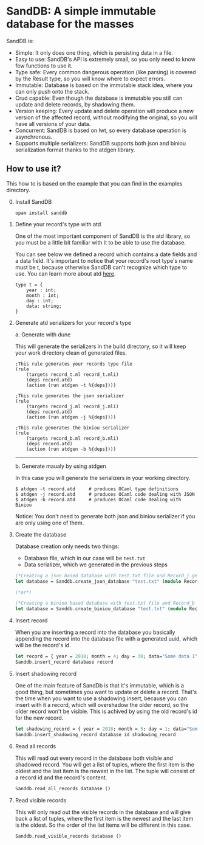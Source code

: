 # SandDB: A simple immutable database for the masses

SandDB is:
- Simple: It only does one thing, which is persisting data in a file.
- Easy to use: SandDB's API is extremely small, so you only need to know few functions to use it.
- Type safe: Every common dangerous operation (like parsing) is covered by the Result type, so you will know where to expect errors.
- Immutable:  Database is based on the immutable stack idea, where you can only push onto the stack.
- Crud capable: Even though the database is immutable you still can update and delete records, by shadowing them.
- Version keeping: Every update and delete operation will produce a new version of the affected record, without modifying the original, so you will have all versions of your data.
- Concurrent: SandDB is based on lwt, so every database operation is asynchronous.
- Supports multiple serializers: SandDB supports both json and biniou serialization format thanks to the atdgen library.

## How to use it?
This how to is based on the example that you can find in the examples directory.

0. Install SandDB
    ```
    opam install sanddb
    ```

1. Define your record's type with atd

    One of the most important component of SandDB is the atd library, so you must be a little bit familiar with it to be able to use the database.

    You can see below we defined a record which contains a date fields and a data field. It's important to notice that your record's root type's name must be t, because otherwise SandDB can't recognize which type to use. You can learn more about atd [here](https://mjambon.github.io/atdgen-doc/).

    ```
    type t = {
        year : int;
        month : int;
        day : int;
        data: string;
    }
    ```

2. Generate atd serializers for your record's type

    a. Generate with dune
    
    This will generate the serializers in the build directory, so it will keep your work directory clean of generated files.
    
    ```
    ;This rule generates your records type file
    (rule
        (targets record_t.ml record_t.mli)
        (deps record.atd)
        (action (run atdgen -t %{deps})))
    
    ;This rule generates the json serializer
    (rule
        (targets record_j.ml record_j.mli)
        (deps record.atd)
        (action (run atdgen -j %{deps})))

    ;This rule generates the biniou serializer
    (rule
        (targets record_b.ml record_b.mli)
        (deps record.atd)
        (action (run atdgen -b %{deps})))
    ```
    ----

    b. Generate maualy by using atdgen

    In this case you will generate the serializers in your working directory.

    ```shell
    $ atdgen -t record.atd     # produces OCaml type definitions
    $ atdgen -j record.atd     # produces OCaml code dealing with JSON
    $ atdgen -b record.atd     # produces OCaml code dealing with Biniou
	```
    
    Notice: You don't need to generate both json and biniou serializer if you are only using one of them.

3. Create the database

    Database creation only needs two things:
    - Database file, which in our case will be `test.txt`
    - Data serializer, which we generated in the previous steps

    ```ocaml
    (*Creating a json based database with test.txt file and Record_j generated serializer*)
    let database = Sanddb.create_json_database "test.txt" (module Record_j)

    (*or*)

    (*Creating a biniou based database with test.txt file and Record_b generated serializer*)
    let database = Sanddb.create_biniou_database "test.txt" (module Record_b)
    ```


4. Insert record

    When you are inserting a record into the database you basically appending the record into the database file with a generated uuid, which will be the record's id.

    ```ocaml
    let record = { year = 2018; month = 4; day = 30; data="Some data 1"}
    Sanddb.insert_record database record
    ```

5. Insert shadowing record

    One of the main feature of SandDb is that it's immutable, which is a good thing, but sometimes you want to update or delete a record. That's the time when you want to use a shadowing insert, because you can insert with it a record, which will overshadow the older record, so the older record won't be visible. This is achived by using the old record's id for the new record.

    ```ocaml
    let shadowing_record = { year = 2018; month = 5; day = 1; data="Some data 2"}
    Sanddb.insert_shadowing_record database id shadowing_record
    ```

6. Read all records

    This will read out every record in the database both visible and shadowed record.
    You will get a list of tuples, where the first item is the oldest and the last item is the newest in the list. The tuple will consist of a record id and the record's content.

    ```ocaml
    Sanddb.read_all_records database ()
    ```

7. Read visible records

    This will only read out the visible records in the database and will give back a list of tuples, where the first item is the newest and the last item is the oldest. So the order of the list items will be different in this case.

    ```ocaml
    Sanddb.read_visible_records database ()
    ```